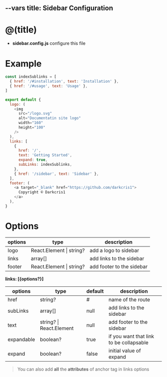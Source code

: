 --vars
title: Sidebar Configuration
--

# @(title)

- **sidebar.config.js** configure this file

# Example

```javascript
const indexSublinks = [
  { href: '/#installation', text: 'Installation' },
  { href: '/#usage', text: 'Usage' },
]

export default {
  logo: (
    <img
      src="/logo.svg"
      alt="Documentatin site logo"
      width="160"
      height="100"
    />
  ),
  links: [
    {
      href: '/',
      text: 'Getting Started',
      expand: true,
      subLinks: indexSublinks,
    },
    { href: '/sidebar', text: 'Sidebar' },
  ],
  footer: (
    <a target="_blank" href="https://github.com/darkcris1">
      Copyright © Darkcris1
    </a>
  ),
}
```

# Options

| options | type                     | description               |
| ------- | ------------------------ | ------------------------- |
| logo    | React.Element \| string? | add a logo to sidebar     |
| links   | array[]                  | add links to the sidebar  |
| footer  | React.Element \| string? | add footer to the sidebar |

**links: [{options?}]**

| options    | type                     | default | description                             |
| ---------- | ------------------------ | ------- | --------------------------------------- |
| href       | string?                  | #       | name of the route                       |
| subLinks   | array[]                  | null    | add links to the sidebar                |
| text       | string? \| React.Element | null    | add footer to the sidebar               |
| expandable | boolean?                 | true    | if you want that link to be collapsable |
| expand     | boolean?                 | false   | initial value of expand                 |

> You can also add **all** the **attributes** of anchor tag in links options
